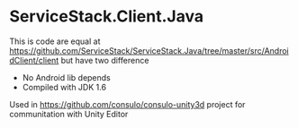 # ServiceStack.Client.Java

This is code are equal at https://github.com/ServiceStack/ServiceStack.Java/tree/master/src/AndroidClient/client but have two difference

 * No Android lib depends
 * Compiled with JDK 1.6

Used in https://github.com/consulo/consulo-unity3d project for communitation with Unity Editor

